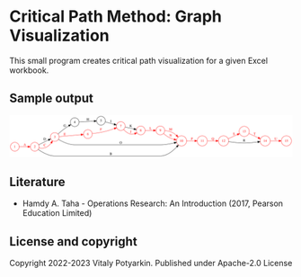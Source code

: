 # Critical Path Method: Graph Visualization

This small program creates critical path visualization for a given Excel
workbook.

## Sample output

[![sample output](CPM.svg)](CPM.svg)

## Literature

- Hamdy A. Taha - Operations Research: An Introduction (2017, Pearson Education Limited)

## License and copyright

Copyright 2022-2023 Vitaly Potyarkin. Published under Apache-2.0 License
